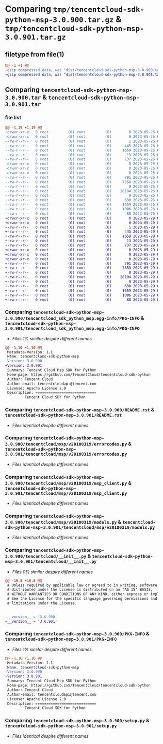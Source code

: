 # Comparing `tmp/tencentcloud-sdk-python-msp-3.0.900.tar.gz` & `tmp/tencentcloud-sdk-python-msp-3.0.901.tar.gz`

## filetype from file(1)

```diff
@@ -1 +1 @@
-gzip compressed data, was "dist/tencentcloud-sdk-python-msp-3.0.900.tar", last modified: Fri May 26 02:23:53 2023, max compression
+gzip compressed data, was "dist/tencentcloud-sdk-python-msp-3.0.901.tar", last modified: Mon May 29 02:32:46 2023, max compression
```

## Comparing `tencentcloud-sdk-python-msp-3.0.900.tar` & `tencentcloud-sdk-python-msp-3.0.901.tar`

### file list

```diff
@@ -1,19 +1,19 @@
-drwxr-xr-x   0 root         (0) root         (0)        0 2023-05-26 02:23:53.000000 tencentcloud-sdk-python-msp-3.0.900/
-drwxr-xr-x   0 root         (0) root         (0)        0 2023-05-26 02:23:53.000000 tencentcloud-sdk-python-msp-3.0.900/tencentcloud_sdk_python_msp.egg-info/
--rw-r--r--   0 root         (0) root         (0)        1 2023-05-26 02:23:53.000000 tencentcloud-sdk-python-msp-3.0.900/tencentcloud_sdk_python_msp.egg-info/dependency_links.txt
--rw-r--r--   0 root         (0) root         (0)      445 2023-05-26 02:23:53.000000 tencentcloud-sdk-python-msp-3.0.900/tencentcloud_sdk_python_msp.egg-info/SOURCES.txt
--rw-r--r--   0 root         (0) root         (0)     1659 2023-05-26 02:23:53.000000 tencentcloud-sdk-python-msp-3.0.900/tencentcloud_sdk_python_msp.egg-info/PKG-INFO
--rw-r--r--   0 root         (0) root         (0)       13 2023-05-26 02:23:53.000000 tencentcloud-sdk-python-msp-3.0.900/tencentcloud_sdk_python_msp.egg-info/top_level.txt
--rw-r--r--   0 root         (0) root         (0)      737 2023-05-26 02:23:52.000000 tencentcloud-sdk-python-msp-3.0.900/README.rst
-drwxr-xr-x   0 root         (0) root         (0)        0 2023-05-26 02:23:53.000000 tencentcloud-sdk-python-msp-3.0.900/tencentcloud/
-drwxr-xr-x   0 root         (0) root         (0)        0 2023-05-26 02:23:53.000000 tencentcloud-sdk-python-msp-3.0.900/tencentcloud/msp/
-drwxr-xr-x   0 root         (0) root         (0)        0 2023-05-26 02:23:53.000000 tencentcloud-sdk-python-msp-3.0.900/tencentcloud/msp/v20180319/
--rw-r--r--   0 root         (0) root         (0)      791 2023-05-26 02:23:52.000000 tencentcloud-sdk-python-msp-3.0.900/tencentcloud/msp/v20180319/errorcodes.py
--rw-r--r--   0 root         (0) root         (0)     7358 2023-05-26 02:23:52.000000 tencentcloud-sdk-python-msp-3.0.900/tencentcloud/msp/v20180319/msp_client.py
--rw-r--r--   0 root         (0) root         (0)        0 2023-05-26 02:23:52.000000 tencentcloud-sdk-python-msp-3.0.900/tencentcloud/msp/v20180319/__init__.py
--rw-r--r--   0 root         (0) root         (0)    20194 2023-05-26 02:23:52.000000 tencentcloud-sdk-python-msp-3.0.900/tencentcloud/msp/v20180319/models.py
--rw-r--r--   0 root         (0) root         (0)        0 2023-05-26 02:23:52.000000 tencentcloud-sdk-python-msp-3.0.900/tencentcloud/msp/__init__.py
--rw-r--r--   0 root         (0) root         (0)      630 2023-05-26 02:23:52.000000 tencentcloud-sdk-python-msp-3.0.900/tencentcloud/__init__.py
--rw-r--r--   0 root         (0) root         (0)     1659 2023-05-26 02:23:53.000000 tencentcloud-sdk-python-msp-3.0.900/PKG-INFO
--rw-r--r--   0 root         (0) root         (0)     1006 2023-05-26 02:23:52.000000 tencentcloud-sdk-python-msp-3.0.900/setup.py
--rw-r--r--   0 root         (0) root         (0)       88 2023-05-26 02:23:53.000000 tencentcloud-sdk-python-msp-3.0.900/setup.cfg
+drwxr-xr-x   0 root         (0) root         (0)        0 2023-05-29 02:32:46.000000 tencentcloud-sdk-python-msp-3.0.901/
+drwxr-xr-x   0 root         (0) root         (0)        0 2023-05-29 02:32:46.000000 tencentcloud-sdk-python-msp-3.0.901/tencentcloud_sdk_python_msp.egg-info/
+-rw-r--r--   0 root         (0) root         (0)        1 2023-05-29 02:32:46.000000 tencentcloud-sdk-python-msp-3.0.901/tencentcloud_sdk_python_msp.egg-info/dependency_links.txt
+-rw-r--r--   0 root         (0) root         (0)      445 2023-05-29 02:32:46.000000 tencentcloud-sdk-python-msp-3.0.901/tencentcloud_sdk_python_msp.egg-info/SOURCES.txt
+-rw-r--r--   0 root         (0) root         (0)     1659 2023-05-29 02:32:46.000000 tencentcloud-sdk-python-msp-3.0.901/tencentcloud_sdk_python_msp.egg-info/PKG-INFO
+-rw-r--r--   0 root         (0) root         (0)       13 2023-05-29 02:32:46.000000 tencentcloud-sdk-python-msp-3.0.901/tencentcloud_sdk_python_msp.egg-info/top_level.txt
+-rw-r--r--   0 root         (0) root         (0)      737 2023-05-29 02:32:46.000000 tencentcloud-sdk-python-msp-3.0.901/README.rst
+drwxr-xr-x   0 root         (0) root         (0)        0 2023-05-29 02:32:46.000000 tencentcloud-sdk-python-msp-3.0.901/tencentcloud/
+drwxr-xr-x   0 root         (0) root         (0)        0 2023-05-29 02:32:46.000000 tencentcloud-sdk-python-msp-3.0.901/tencentcloud/msp/
+drwxr-xr-x   0 root         (0) root         (0)        0 2023-05-29 02:32:46.000000 tencentcloud-sdk-python-msp-3.0.901/tencentcloud/msp/v20180319/
+-rw-r--r--   0 root         (0) root         (0)      791 2023-05-29 02:32:46.000000 tencentcloud-sdk-python-msp-3.0.901/tencentcloud/msp/v20180319/errorcodes.py
+-rw-r--r--   0 root         (0) root         (0)     7358 2023-05-29 02:32:46.000000 tencentcloud-sdk-python-msp-3.0.901/tencentcloud/msp/v20180319/msp_client.py
+-rw-r--r--   0 root         (0) root         (0)        0 2023-05-29 02:32:46.000000 tencentcloud-sdk-python-msp-3.0.901/tencentcloud/msp/v20180319/__init__.py
+-rw-r--r--   0 root         (0) root         (0)    20194 2023-05-29 02:32:46.000000 tencentcloud-sdk-python-msp-3.0.901/tencentcloud/msp/v20180319/models.py
+-rw-r--r--   0 root         (0) root         (0)        0 2023-05-29 02:32:46.000000 tencentcloud-sdk-python-msp-3.0.901/tencentcloud/msp/__init__.py
+-rw-r--r--   0 root         (0) root         (0)      630 2023-05-29 02:32:46.000000 tencentcloud-sdk-python-msp-3.0.901/tencentcloud/__init__.py
+-rw-r--r--   0 root         (0) root         (0)     1659 2023-05-29 02:32:46.000000 tencentcloud-sdk-python-msp-3.0.901/PKG-INFO
+-rw-r--r--   0 root         (0) root         (0)     1006 2023-05-29 02:32:46.000000 tencentcloud-sdk-python-msp-3.0.901/setup.py
+-rw-r--r--   0 root         (0) root         (0)       88 2023-05-29 02:32:46.000000 tencentcloud-sdk-python-msp-3.0.901/setup.cfg
```

### Comparing `tencentcloud-sdk-python-msp-3.0.900/tencentcloud_sdk_python_msp.egg-info/PKG-INFO` & `tencentcloud-sdk-python-msp-3.0.901/tencentcloud_sdk_python_msp.egg-info/PKG-INFO`

 * *Files 1% similar despite different names*

```diff
@@ -1,10 +1,10 @@
 Metadata-Version: 1.1
 Name: tencentcloud-sdk-python-msp
-Version: 3.0.900
+Version: 3.0.901
 Summary: Tencent Cloud Msp SDK for Python
 Home-page: https://github.com/TencentCloud/tencentcloud-sdk-python
 Author: Tencent Cloud
 Author-email: tencentcloudapi@tencent.com
 License: Apache License 2.0
 Description: ============================
         Tencent Cloud SDK for Python
```

### Comparing `tencentcloud-sdk-python-msp-3.0.900/README.rst` & `tencentcloud-sdk-python-msp-3.0.901/README.rst`

 * *Files identical despite different names*

### Comparing `tencentcloud-sdk-python-msp-3.0.900/tencentcloud/msp/v20180319/errorcodes.py` & `tencentcloud-sdk-python-msp-3.0.901/tencentcloud/msp/v20180319/errorcodes.py`

 * *Files identical despite different names*

### Comparing `tencentcloud-sdk-python-msp-3.0.900/tencentcloud/msp/v20180319/msp_client.py` & `tencentcloud-sdk-python-msp-3.0.901/tencentcloud/msp/v20180319/msp_client.py`

 * *Files identical despite different names*

### Comparing `tencentcloud-sdk-python-msp-3.0.900/tencentcloud/msp/v20180319/models.py` & `tencentcloud-sdk-python-msp-3.0.901/tencentcloud/msp/v20180319/models.py`

 * *Files identical despite different names*

### Comparing `tencentcloud-sdk-python-msp-3.0.900/tencentcloud/__init__.py` & `tencentcloud-sdk-python-msp-3.0.901/tencentcloud/__init__.py`

 * *Files 0% similar despite different names*

```diff
@@ -10,8 +10,8 @@
 # Unless required by applicable law or agreed to in writing, software
 # distributed under the License is distributed on an "AS IS" BASIS,
 # WITHOUT WARRANTIES OR CONDITIONS OF ANY KIND, either express or implied.
 # See the License for the specific language governing permissions and
 # limitations under the License.
 
 
-__version__ = '3.0.900'
+__version__ = '3.0.901'
```

### Comparing `tencentcloud-sdk-python-msp-3.0.900/PKG-INFO` & `tencentcloud-sdk-python-msp-3.0.901/PKG-INFO`

 * *Files 1% similar despite different names*

```diff
@@ -1,10 +1,10 @@
 Metadata-Version: 1.1
 Name: tencentcloud-sdk-python-msp
-Version: 3.0.900
+Version: 3.0.901
 Summary: Tencent Cloud Msp SDK for Python
 Home-page: https://github.com/TencentCloud/tencentcloud-sdk-python
 Author: Tencent Cloud
 Author-email: tencentcloudapi@tencent.com
 License: Apache License 2.0
 Description: ============================
         Tencent Cloud SDK for Python
```

### Comparing `tencentcloud-sdk-python-msp-3.0.900/setup.py` & `tencentcloud-sdk-python-msp-3.0.901/setup.py`

 * *Files identical despite different names*

